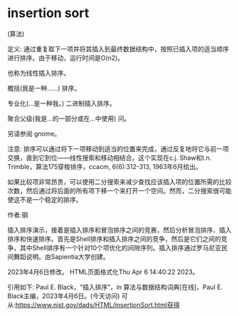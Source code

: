 # insertion sort


(算法)



定义:
通过重复取下一项并将其插入到最终数据结构中，按照已插入项的适当顺序进行排序。由于移动，运行时间是O(n2)。



也称为线性插入排序。



概括(我是一种……)
排序。



专业化(…是一种我。)
二进制插入排序。



聚合父级(我是…的一部分或在…中使用)
问。



另请参阅
gnome。



注意:
排序可以通过将下一项移动到适当的位置来完成，通过反复地将它与前一项交换，直到它到位——线性搜索和移动相结合。这个实现在c.j. Shaw和t.n. Trimble，算法175穿梭排序，ccacm, 6(6):312-313, 1963年6月给出。

如果比较项非常昂贵，可以使用二分搜索来减少查找应该插入项的位置所需的比较次数，然后通过将后面的所有项下移一个来打开一个空间。然而，二分搜索很可能使这不是一个稳定的排序。


作者:钢


插入排序演示，接着是插入排序和冒泡排序之间的竞赛，然后分析冒泡排序、插入排序和快速排序。首先是Shell排序和插入排序之间的竞争，然后是它们之间的竞争，其中Shell排序有一个针对10个项优化的间隙序列。插入排序通过罗马尼亚民间舞蹈说明。由Sapientia大学创建。








2023年4月6日修改。
HTML页面格式化Thu Apr 6 14:40:22 2023。



引用如下:
Paul E. Black，“插入排序”，in
算法与数据结构词典[在线]，Paul E. Black主编，2023年4月6日。(今天访问)
可从:https://www.nist.gov/dads/HTML/insertionSort.html获得